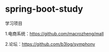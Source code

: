 # spring-boot-study
学习项目

1.电商系统：https://github.com/macrozheng/mall

2.论坛：https://github.com/b3log/symphony
